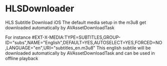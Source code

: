 # HLSDownloader
HLS Subtitle Download iOS
The default media setup in the m3u8 get downloaded automatically by AVAssetDownloadTask

For instance
#EXT-X-MEDIA:TYPE=SUBTITLES,GROUP-ID="subs",NAME="English",DEFAULT=YES,AUTOSELECT=YES,FORCED=NO,LANGUAGE="en",URI="subtitles_en.m3u8"
This english subtile will be downloaded automatically by AVAssetDownloadTask and can be used in offline playback
